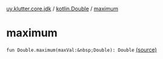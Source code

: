 [uy.klutter.core.jdk](../index.md) / [kotlin.Double](index.md) / [maximum](.)


# maximum

`fun Double.maximum(maxVal:&nbsp;Double): Double` [(source)](https://github.com/kohesive/klutter/blob/master/core-jdk6/src/main/kotlin/uy/klutter/core/jdk/Numbers.kt#L27)


